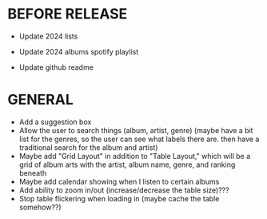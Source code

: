 # BEFORE RELEASE
* Update 2024 lists
* Update 2024 albums spotify playlist

* Update github readme


# GENERAL
* Add a suggestion box
* Allow the user to search things (album, artist, genre) (maybe have a bit list for the genres, so the user can see what labels there are. then have a traditional search for the album and artist)
* Maybe add "Grid Layout" in addition to "Table Layout," which will be a grid of album arts with the artist, album name, genre, and ranking beneath
* Maybe add calendar showing when I listen to certain albums
* Add ability to zoom in/out (increase/decrease the table size)???
* Stop table flickering when loading in (maybe cache the table somehow??)
